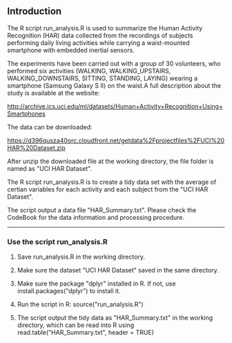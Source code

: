 ## Introduction

The R script run_analysis.R is used to summarize the Human Activity Recognition (HAR) data collected from the recordings of subjects performing daily living activities while carrying a waist-mounted smartphone with embedded inertial sensors. 

The experiments have been carried out with a group of 30 volunteers, who performed six activities (WALKING, WALKING_UPSTAIRS, WALKING_DOWNSTAIRS, SITTING, STANDING, LAYING) wearing a smartphone (Samsung Galaxy S II) on the waist.A full description about the study is available at the website: 

http://archive.ics.uci.edu/ml/datasets/Human+Activity+Recognition+Using+Smartphones 

The data can be downloaded:

https://d396qusza40orc.cloudfront.net/getdata%2Fprojectfiles%2FUCI%20HAR%20Dataset.zip

After unzip the downloaded file at the working directory, the file folder is named as "UCI HAR Dataset".

The R script run_analysis.R is to create a tidy data set with the average of certian variables for each activity and each subject from the "UCI HAR Dataset". 

The script output a data file "HAR_Summary.txt". Please check the CodeBook for the data information and processing procedure.

---

### Use the script run_analysis.R 

1. Save run_analysis.R in the working directory. 

2. Make sure the dataset "UCI HAR Dataset" saved in the same directory.

3. Make sure the package "dplyr" installed in R. If not, use install.packages("dplyr") to install it.

4. Run the script in R: source("run_analysis.R")

5. The script output the tidy data as "HAR_Summary.txt" in the working directory, which can be read into R using read.table("HAR_Summary.txt", header = TRUE)

